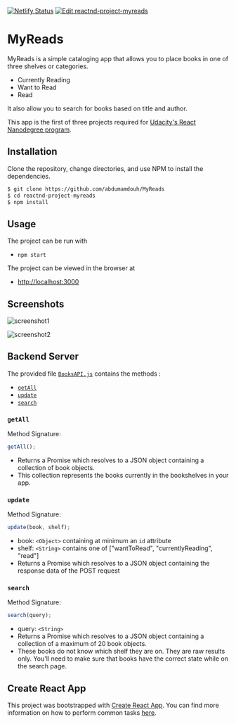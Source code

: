 [![Netlify Status](https://api.netlify.com/api/v1/badges/ed7154ae-3298-48ca-9a2d-568f3091fc35/deploy-status)]()
[![Edit reactnd-project-myreads](https://codesandbox.io/static/img/play-codesandbox.svg)](https://codesandbox.io/s/github/abdumamdouh/MyReads)

# MyReads

MyReads is a simple cataloging app that allows you to place books in one of three shelves or categories.

- Currently Reading
- Want to Read
- Read

It also allow you to search for books based on title and author.

This app is the first of three projects required for [Udacity's React Nanodegree program](https://www.udacity.com/course/react-nanodegree--nd019).

## Installation

Clone the repository, change directories, and use NPM to install the dependencies.

```bash
$ git clone https://github.com/abdumamdouh/MyReads
$ cd reactnd-project-myreads
$ npm install
```

## Usage

The project can be run with

- `npm start`

The project can be viewed in the browser at

- [http://localhost:3000](http://localhost:3000)

## Screenshots

![screenshot1](https://i.ibb.co/tZgq6KP/react-2.png)

![screenshot2](https://cdn3.bbcode0.com/uploads/2021/7/22/6635676c2e97b2f5748fc14de81ca22d-full.png)

## Backend Server

The provided file [`BooksAPI.js`](src/BooksAPI.js) contains the methods :

- [`getAll`](#getall)
- [`update`](#update)
- [`search`](#search)

### `getAll`

Method Signature:

```js
getAll();
```

- Returns a Promise which resolves to a JSON object containing a collection of book objects.
- This collection represents the books currently in the bookshelves in your app.

### `update`

Method Signature:

```js
update(book, shelf);
```

- book: `<Object>` containing at minimum an `id` attribute
- shelf: `<String>` contains one of ["wantToRead", "currentlyReading", "read"]
- Returns a Promise which resolves to a JSON object containing the response data of the POST request

### `search`

Method Signature:

```js
search(query);
```

- query: `<String>`
- Returns a Promise which resolves to a JSON object containing a collection of a maximum of 20 book objects.
- These books do not know which shelf they are on. They are raw results only. You'll need to make sure that books have the correct state while on the search page.

## Create React App

This project was bootstrapped with [Create React App](https://github.com/facebookincubator/create-react-app). You can find more information on how to perform common tasks [here](https://github.com/facebookincubator/create-react-app/blob/master/packages/react-scripts/template/README.md).

